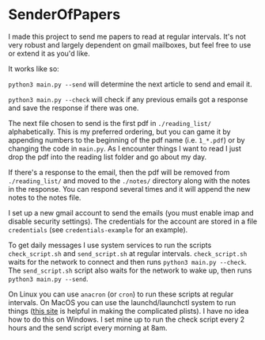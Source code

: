 # SenderOfPapers

I made this project to send me papers to read at regular intervals. It's not very robust and largely dependent on gmail mailboxes, but feel free to use or extend it as you'd like.

It works like so: 

`python3 main.py --send` will determine the next article to send and email it.

`python3 main.py --check` will check if any previous emails got a response and save the response if there was one.

The next file chosen to send is the first pdf in `./reading_list/` alphabetically. This is my preferred ordering, but you can game it by appending numbers to the beginning of the pdf name (i.e. `1_*.pdf`) or by changing the code in `main.py`. As I encounter things I want to read I just drop the pdf into the reading list folder and go about my day.

If there's a response to the email, then the pdf will be removed from `./reading_list/` and moved to the `./notes/` directory along with the notes in the response. You can respond several times and it will append the new notes to the notes file.

I set up a new gmail account to send the emails (you must enable imap and disable security settings). The credentials for the account are stored in a file `credentials` (see `credentials-example` for an example).


To get daily messages I use system services to run the scripts `check_script.sh` and `send_script.sh` at regular intervals. `check_script.sh` waits for the network to connect and then runs `python3 main.py --check`. The `send_script.sh` script also waits for the network to wake up, then runs `python3 main.py --send`.

On Linux you can use `anacron` (or `cron`) to run these scripts at regular intervals. On MacOS you can use the launchd/launchctl system to run things ([this site](http://launched.zerowidth.com/) is helpful in making the complicated plists). I have no idea how to do this on Windows. I set mine up to run the check script every 2 hours and the send script every morning at 8am.
